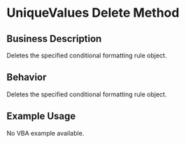 # UniqueValues Delete Method

## Business Description
Deletes the specified conditional formatting rule object.

## Behavior
Deletes the specified conditional formatting rule object.

## Example Usage
No VBA example available.